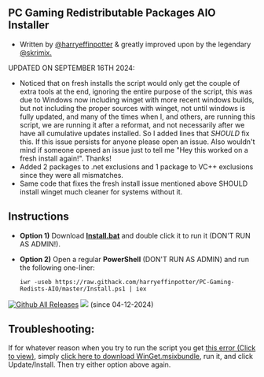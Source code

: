 ## **PC Gaming Redistributable Packages AIO Installer**
 - Written by [@harryeffinpotter](https://github.com/harryeffinpotter) & greatly improved upon by the legendary [@skrimix.](https://github.com/skrimix)
&nbsp;


UPDATED ON SEPTEMBER 16TH 2024:
- Noticed that on fresh installs the script would only get the couple of extra tools at the end, ignoring the entire purpose of the script, this was due to Windows now including winget with more recent windows builds, but not including the proper sources with winget, not until windows is fully updated, and many of the times when I, and others, are running this script, we are running it after a reformat, and not necessarily after we have all cumulative updates installed. So I added lines that *SHOULD* fix this. If this issue persists for anyone please open an issue. Also wouldn't mind if someone opened an issue just to tell me "Hey this worked on a fresh install again!". Thanks!
- Added 2 packages to .net exclusions and 1 package to VC++ exclusions since they were all mismatches.
- Same code that fixes the fresh install issue mentioned above SHOULD install winget much cleaner for systems without it.

Instructions
-----
 - **Option 1)** Download **[Install.bat](https://raw.githack.com/harryeffinpotter/PC-Gaming-Redists-AIO/master/Install.bat)** and double click it to run it (DON'T RUN AS ADMIN!).

 - **Option 2)** Open a regular **PowerShell** (DON'T RUN AS ADMIN) and run the following one-liner:
 &nbsp; 

    `iwr -useb https://raw.githack.com/harryeffinpotter/PC-Gaming-Redists-AIO/master/Install.ps1 | iex`

   
[![Github All Releases](https://img.shields.io/github/downloads/harryeffinpotter/PC-Gaming-Redists/total.svg)]()  ![](https://komarev.com/ghpvc/?username=harryeffinpotter) (since 04-12-2024)


Troubleshooting:
----
If for whatever reason when you try to run the script you get [this error (Click to view)](https://i.imgur.com/TOvxPUq.png), simply [click here to download WinGet.msixbundle](https://github.com/harryeffinpotter/PC-Gaming-Redists/raw/main/WinGet.msixbundle), run it, and click Update/Install. Then try either option above again.
